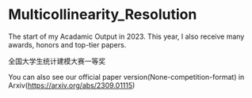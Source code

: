 # Multicollinearity_Resolution

 The start of my Acadamic Output in 2023. This year, I also receive many awards, honors and top-tier papers.
 
 全国大学生统计建模大赛一等奖
 
 You can also see our official paper version(None-competition-format) in Arxiv(https://arxiv.org/abs/2309.01115)
